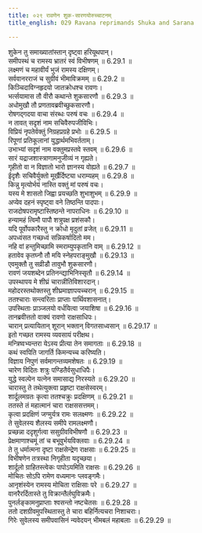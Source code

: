 ```yaml
---
title: ०२९ रावणेन शुक-सारणयोरुच्चाटनम्
title_english: 029 Ravana reprimands Shuka and Sarana

---
```



शुकेन तु समाख्यातांस्तान् दृष्ट्वा हरियूथपान्।  
समीपस्थं च रामस्य भ्रातरं स्वं विभीषणम् ॥ 6.29.1 ॥   
लक्ष्मणं च महावीर्यं भुजं रामस्य दक्षिणम्।  
सर्ववानरराजं च सुग्रीवं भीमाविक्रमम् ॥ 6.29.2 ॥   
किञ्चिदाविग्नहृदयो जातक्रोधश्च रावणः।  
भर्त्सयामास तौ वीरौ कथान्ते शुकसारणौ ॥ 6.29.3 ॥   
अधोमुखौ तौ प्रणतावब्रवीच्छुकसारणौ।  
रोषगद्गदया वाचा संरब्धः परुषं वचः ॥ 6.29.4 ॥   
न तावत् सदृशं नाम सचिवैरुपजीविभिः।  
विप्रियं नृपतेर्वक्तुं निग्रहप्रग्रहे प्रभोः ॥ 6.29.5 ॥   
रिपूणां प्रतिकूलानां युद्धार्थमभिवर्तताम्।  
उभाभ्यां सदृशं नाम वक्तुमप्रस्तवे स्तवम् ॥ 6.29.6 ॥   
सारं यद्राजशास्त्राणामनुजीव्यं न गृह्यते।  
गृहीतो वा न विज्ञातो भारो ज्ञानस्य वोह्यते ॥ 6.29.7 ॥   
ईदृशैः सचिवैर्युक्तो मूर्खैर्दिष्ट्या धराम्यहम् ॥ 6.29.8 ॥   
किन्नु मृत्योर्भयं नास्ति वक्तुं मां परुषं वचः।  
यस्य मे शासतो जिह्वा प्रयच्छति शुभाशुभम् ॥ 6.29.9 ॥   
अप्येव दहनं स्पृष्ट्वा वने तिष्ठन्ति पादपाः।  
राजदोषपरामृष्टास्तिष्ठन्ते नापराधिनः ॥ 6.29.10 ॥   
हन्यामहं त्विमौ पापौ शत्रुपक्ष प्रशंसकौ।  
यदि पूर्वोपकारैस्तु न क्रोधो मृदुतां व्रजेत् ॥ 6.29.11 ॥   
अपध्वंसत गच्छध्वं सन्निकर्षादितो मम।  
नहि वां हन्तुमिच्छामि स्मराम्युपकृतानि वाम् ॥ 6.29.12 ॥   
हतावेव कृतघ्नौ तौ मयि स्नेहपराङ्मुखौ ॥ 6.29.13 ॥   
एवमुक्तौ तु सव्रीडौ तावुभौ शुकसारणौ।  
रावणं जयशब्देन प्रतिनन्द्याभिनिस्सृतौ ॥ 6.29.14 ॥   
उपस्थापय मे शीघ्रं चारान्नीतिविशारदान्।  
महोदरस्तथोक्तस्तु शीघ्रमाज्ञापयच्चरान् ॥ 6.29.15 ॥   
ततश्चाराः सन्त्वरिताः प्राप्ताः पार्थिवशासनात्।  
उपस्थिताः प्राञ्जलयो वर्धयित्वा जयाशिषा ॥ 6.29.16 ॥   
तानब्रवीत्ततो वाक्यं रावणो राक्षसाधिपः।  
चारान् प्रत्यायितान् शूरान् भक्तान् विगतसाध्वसान् ॥ 6.29.17 ॥   
इतो गच्छत रामस्य व्यवसायं परीक्षथ।  
मन्त्रिष्वभ्यन्तरा येऽस्य प्रीत्या तेन समागताः ॥ 6.29.18 ॥   
कथं स्वपिति जागर्ति किमन्यच्च करिष्यति।  
विज्ञाय निपुणं सर्वमागन्तव्यमशेषतः ॥ 6.29.19 ॥   
चारेण विदितः शत्रुः पण्डितैर्वसुधाधिपैः।  
युद्धे स्वल्पेन यत्नेन समासाद्य निरस्यते ॥ 6.29.20 ॥   
चारास्तु ते तथेत्युक्त्वा प्रहृष्टा राक्षसेस्वरम्।  
शार्दूलमग्रतः कृत्वा ततश्चक्रुः प्रदक्षिणम् ॥ 6.29.21 ॥   
ततस्ते तं महात्मानं चारा राक्षससत्तमम्।  
कृत्वा प्रदक्षिणं जग्मुर्यत्र रामः सलक्ष्मणः ॥ 6.29.22 ॥   
ते सुवेलस्य शैलस्य समीपे रामलक्ष्मणौ।  
प्रच्छन्ना ददृशुर्गत्वा ससुग्रीवविभीषणौ ॥ 6.29.23 ॥   
प्रेक्षमाणाश्चमूं तां च बभूवुर्भयविक्लवाः ॥ 6.29.24 ॥   
ते तु धर्मात्मना दृष्टा राक्षसेन्द्रेण राक्षसाः ॥ 6.29.25 ॥   
विभीषणेन तत्रस्था निगृहीता यदृच्छया।  
शार्दूलो ग्राहितस्त्वेकः पापोऽयमिति राक्षसः ॥ 6.29.26 ॥   
मोचितः सोऽपि रामेण वध्यमानः प्लवङ्गमैः।  
आनृशंस्येन रामस्य मोचिता राक्षिसाः परे ॥ 6.29.27 ॥   
वानरैरर्दितास्ते तु विक्रान्तैर्लघुविक्रमैः।  
पुनर्लङ्कामनुप्राप्ताः श्वसन्तो नष्टचेतसः ॥ 6.29.28 ॥   
ततो दशग्रीवमुपस्थितास्तु ते चारा बहिर्नित्यचरा निशाचराः।  
गिरेः सुवेलस्य समीपवासिनं न्यवेदयन् भीमबलं महाबलाः ॥ 6.29.29 ॥   